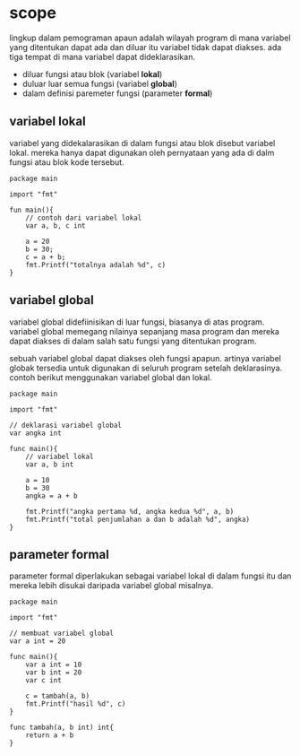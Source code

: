 # scope

lingkup dalam pemograman apaun adalah wilayah program di mana variabel yang ditentukan dapat ada dan diluar itu variabel tidak dapat diakses. ada tiga tempat di mana variabel dapat dideklarasikan.

- diluar fungsi atau blok (variabel **lokal**)
- duluar luar semua fungsi (variabel **global**)
- dalam definisi paremeter fungsi (parameter **formal**)

## variabel lokal

variabel yang didekalarasikan di dalam fungsi atau blok disebut variabel lokal. mereka hanya dapat digunakan  oleh pernyataan yang ada di dalm fungsi atau blok kode tersebut.

```golang
package main

import "fmt"

fun main(){
    // contoh dari variabel lokal
    var a, b, c int

    a = 20
    b = 30;
    c = a + b;
    fmt.Printf("totalnya adalah %d", c)
}
```

## variabel global

variabel global didefiinisikan di luar fungsi, biasanya di atas program. variabel global memegang nilainya sepanjang masa program dan mereka dapat diakses di dalam salah satu fungsi yang ditentukan program.

sebuah variabel global dapat diakses oleh fungsi apapun. artinya variabel globak tersedia untuk digunakan di seluruh program setelah deklarasinya. contoh berikut menggunakan variabel global dan lokal.

```golang
package main

import "fmt"

// deklarasi variabel global
var angka int

func main(){
    // variabel lokal
    var a, b int
    
    a = 10
    b = 30
    angka = a + b

    fmt.Printf("angka pertama %d, angka kedua %d", a, b)
    fmt.Printf("total penjumlahan a dan b adalah %d", angka)
}
```

## parameter formal

parameter formal diperlakukan sebagai variabel lokal di dalam fungsi itu dan mereka lebih disukai daripada variabel global misalnya.

```golang
package main

import "fmt"

// membuat variabel global
var a int = 20

func main(){
    var a int = 10
    var b int = 20
    var c int

    c = tambah(a, b)
    fmt.Printf("hasil %d", c)
}

func tambah(a, b int) int{
    return a + b
}
```

